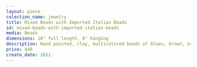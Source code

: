 ```yaml
---
layout: piece
colection_name: jewelry
title: Mixed Beads with Imported Italian Beads
id: mixed-beads-with-imported-italian-beads
media: Beads
dimensions: 18" full length, 9" hanging
description: Hand painted, clay, multicolored beads of blues, brown, orange, green, black with multiple designs and bead, findings and button clasp.
price: $40
create_date: 2011
---
```

